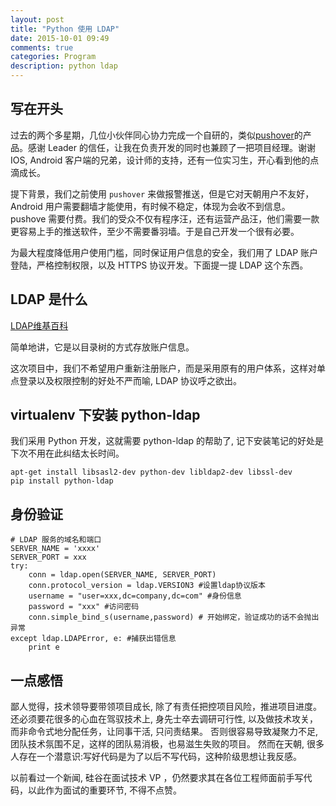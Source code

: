 ```yaml
---
layout: post
title: "Python 使用 LDAP"
date: 2015-10-01 09:49
comments: true
categories: Program
description: python ldap
---
```


## 写在开头

过去的两个多星期，几位小伙伴同心协力完成一个自研的，类似[pushover](http://pushover.net)的产品。感谢 Leader 的信任，让我在负责开发的同时也兼顾了一把项目经理。谢谢 IOS, Android 客户端的兄弟，设计师的支持，还有一位实习生，开心看到他的点滴成长。

提下背景，我们之前使用 `pushover` 来做报警推送，但是它对天朝用户不友好，Android 用户需要翻墙才能使用，有时候不稳定，体现为会收不到信息。pushove 需要付费。我们的受众不仅有程序汪，还有运营产品汪，他们需要一款更容易上手的推送软件，至少不需要番羽墙。于是自己开发一个很有必要。

为最大程度降低用户使用门槛，同时保证用户信息的安全，我们用了 LDAP 账户登陆，严格控制权限，以及 HTTPS 协议开发。下面提一提 LDAP 这个东西。

## LDAP 是什么

[LDAP维基百科](https://zh.wikipedia.org/wiki/%E8%BD%BB%E5%9E%8B%E7%9B%AE%E5%BD%95%E8%AE%BF%E9%97%AE%E5%8D%8F%E8%AE%AE)

简单地讲，它是以目录树的方式存放账户信息。

这次项目中，我们不希望用户重新注册账户，而是采用原有的用户体系，这样对单点登录以及权限控制的好处不严而喻, LDAP 协议呼之欲出。


## virtualenv 下安装 python-ldap

我们采用 Python 开发，这就需要 python-ldap 的帮助了, 记下安装笔记的好处是下次不用在此纠结太长时间。

```
apt-get install libsasl2-dev python-dev libldap2-dev libssl-dev
pip install python-ldap
```

## 身份验证

```
# LDAP 服务的域名和端口
SERVER_NAME = 'xxxx'
SERVER_PORT = xxx
try:
    conn = ldap.open(SERVER_NAME, SERVER_PORT)  
    conn.protocol_version = ldap.VERSION3 #设置ldap协议版本 
    username = "user=xxx,dc=company,dc=com" #身份信息
    password = "xxx" #访问密码
    conn.simple_bind_s(username,password) # 开始绑定，验证成功的话不会抛出异常
except ldap.LDAPError, e: #捕获出错信息
    print e
```

## 一点感悟

鄙人觉得，技术领导要带领项目成长, 除了有责任把控项目风险，推进项目进度。
还必须要花很多的心血在驾驭技术上,  身先士卒去调研可行性, 以及做技术攻关，
而非命令式地分配任务，让同事干活, 只问责结果。
否则很容易导致凝聚力不足,团队技术氛围不足，这样的团队易消极，也易滋生失败的项目。
然而在天朝, 很多人存在一个潜意识:写好代码是为了以后不写代码，这种阶级思想让我反感。

以前看过一个新闻, 硅谷在面试技术 VP ，仍然要求其在各位工程师面前手写代码，以此作为面试的重要环节, 不得不点赞。

